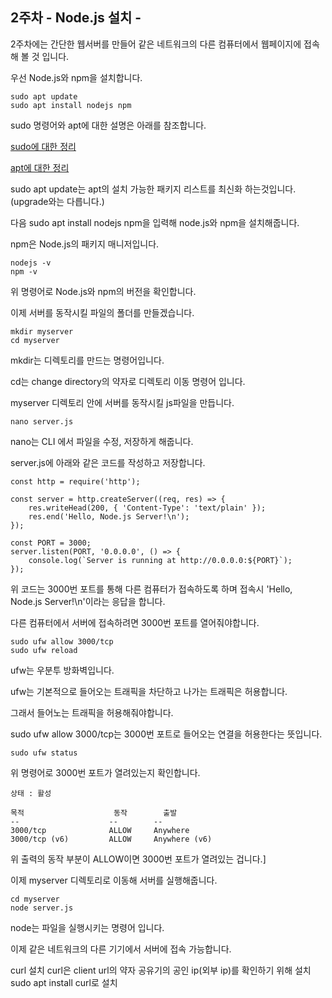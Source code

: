 ## 2주차 - Node.js 설치 -
2주차에는 간단한 웹서버를 만들어 같은 네트워크의 다른 컴퓨터에서 웹페이지에 접속해 볼 것 입니다.

우선 Node.js와 npm을 설치합니다.

```
sudo apt update
sudo apt install nodejs npm
```
sudo 명령어와 apt에 대한 설명은 아래를 참조합니다.

[sudo에 대한 정리](https://velog.io/@akfvh/sudoApt-vduqb7mk)

[apt에 대한 정리](https://velog.io/@tmxkdyd11/Linux%EC%9D%98-apt-%EB%AA%85%EB%A0%B9%EC%96%B4-%EC%A0%95%EB%A6%AC-%EB%A6%AC%EB%88%85%EC%8A%A4-%ED%8C%A8%ED%82%A4%EC%A7%80%EC%99%80-%ED%8C%A8%ED%82%A4%EC%A7%80-%EB%A7%A4%EB%8B%88%EC%A0%80)

sudo apt update는 apt의 설치 가능한 패키지 리스트를 최신화 하는것입니다.(upgrade와는 다릅니다.)

다음 sudo apt install nodejs npm을 입력해 node.js와 npm을 설치해줍니다.

npm은 Node.js의 패키지 매니저입니다.

```
nodejs -v
npm -v
```

위 명령어로 Node.js와 npm의 버전을 확인합니다.

이제 서버를 동작시킬 파일의 폴더를 만들겠습니다.

```
mkdir myserver
cd myserver
```

mkdir는 디렉토리를 만드는 명령어입니다.

cd는 change directory의 약자로 디렉토리 이동 명령어 입니다.

myserver 디렉토리 안에 서버를 동작시킬 js파일을 만듭니다.

```
nano server.js
```

nano는 CLI 에서 파일을 수정, 저장하게 해줍니다.

server.js에 아래와 같은 코드를 작성하고 저장합니다.

```
const http = require('http');

const server = http.createServer((req, res) => {
    res.writeHead(200, { 'Content-Type': 'text/plain' });
    res.end('Hello, Node.js Server!\n');
});

const PORT = 3000;
server.listen(PORT, '0.0.0.0', () => {
    console.log(`Server is running at http://0.0.0.0:${PORT}`);
});
```
위 코드는 3000번 포트를 통해 다른 컴퓨터가 접속하도록 하며 접속시 'Hello, Node.js Server!\n'이라는 응답을 합니다.

다른 컴퓨터에서 서버에 접속하려면 3000번 포트를 열어줘야합니다.

```
sudo ufw allow 3000/tcp
sudo ufw reload
```
ufw는 우분투 방화벽입니다.

ufw는 기본적으로 들어오는 트래픽을 차단하고 나가는 트래픽은 허용합니다.

그래서 들어노는 트래픽을 허용해줘야합니다.

sudo ufw allow 3000/tcp는 3000번 포트로 들어오는 연결을 허용한다는 뜻입니다.

```
sudo ufw status
```
위 명령어로 3000번 포트가 열려있는지 확인합니다.
```
상태 : 활성

목적                    동작        출발
--                    --        --
3000/tcp              ALLOW     Anywhere
3000/tcp (v6)         ALLOW     Anywhere (v6)   
```
위 출력의 동작 부분이 ALLOW이면 3000번 포트가 열려있는 겁니다.]

이제 myserver 디렉토리로 이동해 서버를 실행해줍니다.
```
cd myserver
node server.js
```
node는 파일을 실행시키는 명령어 입니다.

이제 같은 네트워크의 다른 기기에서 서버에 접속 가능합니다.




curl 설치
curl은 client url의 약자
공유기의 공인 ip(외부 ip)를 확인하기 위해 설치
sudo apt install curl로 설치

